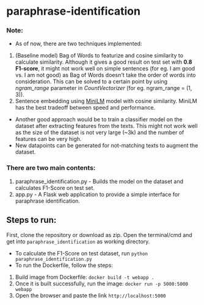# paraphrase-identification

### Note:
* As of now, there are two techniques implemented:
1. (Baseline model) Bag of Words to featurize and cosine similarity to calculate similarity. Although it gives a good result on test set with **0.8 F1-score**, it might not work well on simple sentences (for eg. I am good vs. I am not good) as Bag of Words doesn't take the order of words into consideration. This can be solved to a certain point by using *ngram_range* parameter in *CountVectorizer* (for eg. ngram_range = (1, 3)).
2. Sentence embedding using [MiniLM](https://arxiv.org/abs/2002.10957) model with cosine similarity. MiniLM has the best tradeoff between speed and performance.
* Another good approach would be to train a classifier model on the dataset after extracting features from the texts. This might not work well as the size of the dataset is not very large (~3k) and the number of features can be very high.
* New datapoints can be generated for not-matching texts to augment the dataset.

### There are two main contents:
1. paraphrase_identification.py - Builds the model on the dataset and calculates F1-Score on test set.
2. app.py - A Flask web application to provide a simple interface for paraphrase identification.


## Steps to run:

First, clone the repository or download as zip. Open the terminal/cmd and get into ```paraphrase_identification``` as working directory.

* To calculate the F1-Score on test dataset, run ```python paraphrase_identification.py```
* To run the Dockerfile, follow the steps:
1. Build image from Dockerfile: ```docker build -t webapp .```
2. Once it is built successfully, run the image: ```docker run -p 5000:5000 webapp```
3. Open the browser and paste the link ```http://localhost:5000```
